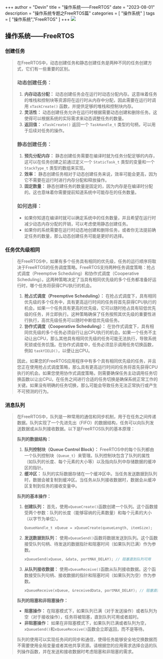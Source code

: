 +++
author = "Devin"
title = "操作系统——FreeRTOS"
date = "2023-08-01"
description = "操作系统专题之FreeRTOS篇"
categories = [
    "操作系统"
]
tags = [
    "操作系统","FreeRTOS"
]
+++
![](1.jpg)

## 操作系统——FreeRTOS

### 创建任务

>在FreeRTOS中，动态创建任务和静态创建任务是两种不同的任务创建方式，它们有一些重要的区别。
>
>### 动态创建任务：
>
>1. **内存动态分配：** 动态创建任务会在运行时动态分配内存。这意味着任务的堆栈和控制块等资源将在运行时从内存中分配，因此需要在运行时调用 `xTaskCreate()` 函数，并提供足够的堆栈和控制块内存。
>2. **灵活性：** 动态创建任务允许在运行时根据需要动态创建和删除任务。这使得可以根据系统的实际需求来动态调整任务的数量。
>3. **返回值：** `xTaskCreate()` 返回一个 `TaskHandle_t` 类型的句柄，可以用于后续对任务的操作。
>
>### 静态创建任务：
>
>1. **预先分配内存：** 静态创建任务需要在编译时就为任务分配足够的内存，这可以在任务创建之前通过定义一个 `StaticTask_t` 类型的变量和一个 `StackType_t` 类型的数组来实现。
>2. **效率：** 静态创建任务相对于动态创建任务来说，效率可能会更高，因为它不需要在运行时进行内存分配和释放操作。
>3. **固定数量：** 静态创建任务的数量是固定的，因为内存是在编译时分配的。这也意味着你需要提前知道系统中可能存在的任务数量。
>
>### 如何选择：
>
>- 如果你知道在编译时就可以确定系统中的任务数量，并且希望在运行时减少动态内存分配的开销，可以考虑使用静态创建任务。
>- 如果你的系统需要在运行时动态地创建和删除任务，或者你无法提前确定任务的数量，那么动态创建任务可能是更好的选择。

### 任务优先级相同

>在FreeRTOS中，如果有多个任务具有相同的优先级，任务的运行顺序将取决于FreeRTOS的任务调度策略。FreeRTOS支持两种任务调度策略：抢占式调度（Preemptive Scheduling）和协作式调度（Cooperative Scheduling）。这两种策略决定了当具有相同优先级的多个任务都准备好运行时，哪个任务将获得CPU执行的机会。
>
>1. **抢占式调度（Preemptive Scheduling）：** 在抢占式调度下，具有相同优先级的多个任务中，具有更高运行时间的任务将首先获得CPU执行的机会。如果一个任务具有更高的优先级，它可以随时抢占具有较低优先级的任务，并立即执行。这种策略确保了任务按照其优先级的重要性进行执行，高优先级任务可以随时中断低优先级任务。
>2. **协作式调度（Cooperative Scheduling）：** 在协作式调度下，具有相同优先级的多个任务必须自行让出CPU执行的机会。如果一个任务不主动让出CPU，那么其他具有相同优先级的任务可能无法执行，导致系统死锁或任务饥饿。在协作式调度中，任务必须显示调用任务切换函数，例如 `taskYIELD()`，以便让出CPU。
>
>因此，如果您的FreeRTOS应用程序中有多个具有相同优先级的任务，并且您正在使用抢占式调度策略，那么具有更高运行时间的任务将首先获得CPU执行的机会。如果您使用协作式调度策略，则需要确保任务主动调用任务切换函数以让出CPU。在任务之间进行合适的任务切换是确保系统正常工作的关键。如果没有明确的任务切换，那么可能会导致任务无法正常执行或产生不可预测的行为。
>
>

### 消息队列

> 在FreeRTOS中，队列是一种常用的通信和同步机制，用于在任务之间传递数据。队列实现了一个先进先出（FIFO）的数据结构，任务可以向队列发送数据或从队列接收数据。以下是FreeRTOS队列的基本原理：
>
> **队列的数据结构：**
>
> 1. **队列控制块（Queue Control Block）：** FreeRTOS中的每个队列都由一个队列控制块（`Queue_t`）来管理。队列控制块包含了队列的属性（如队列的长度、每个元素的大小等）以及指向队列中存储数据的缓冲区的指针。
> 2. **缓冲区：** 队列的实际数据存储在一个缓冲区中。当任务发送数据到队列时，数据会被复制到缓冲区。当任务从队列接收数据时，数据会从缓冲区复制到任务的接收变量中。
>
> **队列的基本操作：**
>
> 1. **创建队列：** 首先，使用`xQueueCreate()`函数创建一个队列。这个函数接受两个参数：队列的长度（能够容纳的元素数量）和每个元素的大小（以字节为单位）。
>
>    ```c
>    QueueHandle_t xQueue = xQueueCreate(queueLength, itemSize);
>    ```
>
> 2. **发送数据到队列：** 使用`xQueueSend()`函数将数据发送到队列。这个函数接受队列句柄、待发送的数据指针和阻塞时间（如果队列已满）作为参数。
>
>    ```c
>    xQueueSend(xQueue, &data, portMAX_DELAY); // 阻塞直到队列可用
>    ```
>
> 3. **从队列接收数据：** 使用`xQueueReceive()`函数从队列接收数据。这个函数接受队列句柄、接收数据的指针和阻塞时间（如果队列为空）作为参数。
>
>    ```c
>    xQueueReceive(xQueue, &receivedData, portMAX_DELAY); // 阻塞直到队列中有数据
>    ```
>
> **队列的阻塞和非阻塞操作：**
>
> - **阻塞操作：** 在阻塞模式下，如果队列已满（对于发送操作）或者队列为空（对于接收操作），任务将被阻塞，直到队列可用或者超时。
> - **非阻塞操作：** 如果在非阻塞模式下，如果队列已满或者队列为空，`xQueueSend()`和`xQueueReceive()`函数会立即返回，而不是等待。
>
> 队列的使用可以实现任务间的同步和通信，使得任务能够安全地交换数据而不需要使用全局变量或者其他共享资源。请根据您的应用需求选择合适的队列操作函数，并在发送和接收数据时考虑阻塞和非阻塞的需求。
